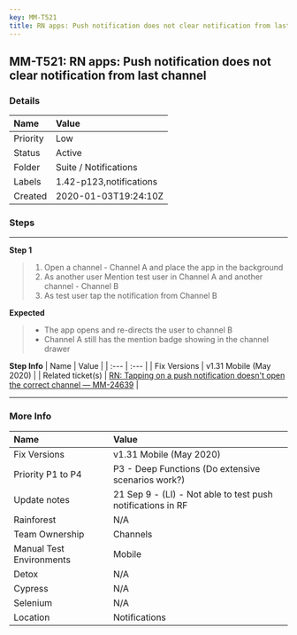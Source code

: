 ```yaml
---
key: MM-T521
title: RN apps: Push notification does not clear notification from last channel
---
```


## MM-T521: RN apps: Push notification does not clear notification from last channel

### Details

| Name     | Value                   |
| :------- | :---------------------- |
| Priority | Low                     |
| Status   | Active                  |
| Folder   | Suite / Notifications   |
| Labels   | 1.42-p123,notifications |
| Created  | 2020-01-03T19:24:10Z    |

### Steps

<hr/>

**Step 1**

> <article><ol><li>Open a channel - Channel A and place the app in the background</li><li>As another user Mention test user in Channel A and another channel - Channel B</li><li>As test user tap the notification from Channel B</li></ol></article>

**Expected**

> <article><ul><li>The app opens and re-directs the user to channel B</li><li>Channel A still has the mention badge showing in the channel drawer</li></ul></article>

**Step Info**
| Name | Value |
| :--- | :--- |
| Fix Versions | v1.31 Mobile (May 2020) |
| Related ticket(s) | <a href="https://mattermost.atlassian.net/browse/MM-24639">RN: Tapping on a push notification doesn't open the correct channel — MM-24639</a> |

<hr/>

### More Info

| Name                     | Value                                                       |
| :----------------------- | :---------------------------------------------------------- |
| Fix Versions             | v1.31 Mobile (May 2020)                                     |
| Priority P1 to P4        | P3 - Deep Functions (Do extensive scenarios work?)          |
| Update notes             | 21 Sep 9 - (LI) - Not able to test push notifications in RF |
| Rainforest               | N/A                                                         |
| Team Ownership           | Channels                                                    |
| Manual Test Environments | Mobile                                                      |
| Detox                    | N/A                                                         |
| Cypress                  | N/A                                                         |
| Selenium                 | N/A                                                         |
| Location                 | Notifications                                               |
